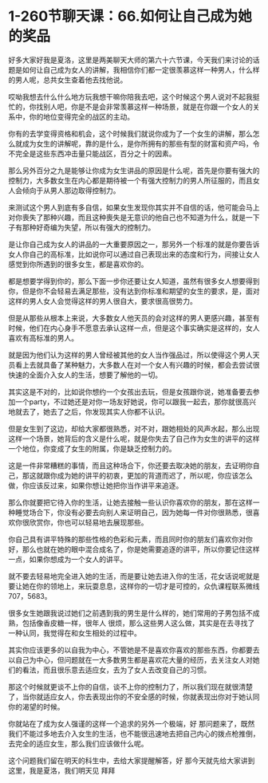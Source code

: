 # 1-260节聊天课：66.如何让自己成为她的奖品

好多大家好我是夏洛，这里是两美聊天大师的第六十六节课，今天我们来讨论的话题是如何让自己成为女人的讲解，我相信你们都一定很羡慕这样一种男人，什么样的男人呢，总共女生查着他去找他说。

哎呦我想去什么什么地方玩我想干嘛你陪我去吧，这个时候这个男人说对不起我挺忙的，你找别人吧，你是不是会非常羡慕这样一种场景，就是在你跟一个女人的关系中，你的地位变得完全的战区的主动。

你有的去学变得资格和机会，这个时候我们就说你成为了一个女生的讲解，那么怎么就成为女生的讲解呢，靠的是什么，是你所拥有的那些有型的财富和资产吗，令不完全是这些东西冲击量只能战区，百分之十的因素。

那么另外百分之九是能够让你成为女生讲品的原因是什么呢，首先是你要有强大的控制力，大多数女生在内心都是期待被一个有强大控制力的男人所征服的，而且女人会倾向于从男人那边取得控制力。

来测试这个男人到底有多自信，如果女生发现你其实并不自信的话，他可能会马上对你喪失了那种兴趣，而且这种喪失是无意识的他自己也不知道为什么，就是一下子有那种好奇编为失望，所以有强大的控制力。

是让你自己成为女人的讲品的一大重要原因之一，那另外一个标准的就是你要告诉女人你自己的高标准，比如说你可以通过自己表现出来的态度和行为，间接让女人感觉到你所遇到的很多女生，都是喜欢你的。

都是想要学得到你的，那么下面一步你还要让女人知道，虽然有很多女人想要得到你，但是你不会轻易去满足那些，没有达到你标准和期望的女生的要求，是，面对这样的男人女人会觉得这样的男人很自大，要求很高很势力。

但是从那些从根本上来说，大多数女人他天员的会对这样的男人更感兴趣，甚至有时候，他们在内心身手不愿意去承认这样一点，但是这个事实确实是这样的，女人喜欢有高标准的男人。

就是因为他们认为这样的男人曾经被其他的女人当作强品过，所以使得这个男人天员看上去就具备了某种魅力，大多数人在对一个女人有兴趣的时候，都会去尝试很快速的全面介入女人的生活，想要了解他的一切。

其实这是不对的，比如说你想约一个女孩出去玩，但是女孩跟你说，她准备要去参加一个party，不过她还是对你一场友好她说，你可以跟我一起去，那你就很高兴地就去了，她去了之后，你发现其实人你都不认识。

但是女生到了这边，却给大家都很熟悉，对不对，跟她相处的风声水起，那么出现这样一个场景，她背后的含义是什么呢，就是你失去了自己作为女生的讲平的这样一个地位，你变成了女生的附属，你是缺乏控制力的。

这是一件非常糟糕的事情，而且这种场合下，你还要去取决她的朋友，去证明你自己，那这就跟你成为她的讲平的初衷，更加的背道而迟了，所以呢，你应该怎么做，你应该反过来，如果你想让她把你当作讲平来追逐。

那么你就要把它待入你的生活，让她去接触一些认识你喜欢你的朋友，那在这样一种睡觉场合下，你没有必要去向别人来证明自己，因为她每一件对你很熟悉，很喜欢你很欣赏你，你也可以轻易地去展现那些。

你自己具有讲平特殊的那些性格的色彩和元素，而且同时你的朋友们喜欢你对你好，那么也就在她的眼中混合成名了，你是她需要追逐的讲平，所以你要记住这样一点，如果你想成为一个女人的讲平。

就不要去轻易地完全进入她的生活，而是要让她去进入你的生活，花女话说呢就是要让她在你的领地上，来玩耍息息，这样你的一切才是可控的，众仇课程联系微线707，5683。

很多女生她跟我说过她们之前遇到我的男生是什么样的，她们常用的子男包括不成熟，包括像香皮糖一样，很年人 很烦，那么这些男人这么做，其实是在去寻找了一种认同，我觉得在和女生相处的过程中。

其实你应该更多的以自我为中心，不管她是不是喜欢你喜欢的那些东西，你都要去以自己为中心，但问题就在一大多数男生都是喜欢花大量的经历，去关注女人对她们的看法，而且很乐意去适应女，去为了女人去改变自己的习惯。

那这个时候就更谈不上你的自信，谈不上你的控制力了，所以我们现在就很清楚了，当你就适应女人，你去表现出你的不安全感的时候，你就表现出你对于她认同你的渴望的时候。

你就站在了成为女人强谨的这样一个追求的另外一个极端，好 那问题来了，既然我们不能过多地去介入女生的生活，也不能很迅速地去把自己内心的拨点枪推倒，去完全的适应女生，那么我们应该做什么呢。

这个问题我们留在明天的科生中，去给大家提醒解答，好 那今天就先给大家讲到这里，我是夏洛，我们明天见 拜拜